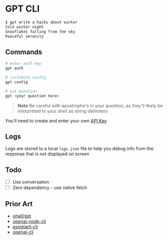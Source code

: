 # GPT CLI

```bash
$ gpt write a haiku about winter
Cold winter night
Snowflakes falling from the sky
Peaceful serenity
```

## Commands


```bash
# enter auth key
gpt auth

# customize config
gpt config

# ask question
gpt <your question here>
```

> **Note**
> Be careful with apostrophe's in your question, as they'll likely be interpreted to your shell as string delimiters

You'll need to create and enter your own [API Key](https://beta.openai.com/account/api-keys)


## Logs

Logs are stored to a local `logs.json` file to help you debug info from the response that is not displayed on screen

## Todo

* [ ] Use conversation
* [ ] Zero dependency - use native fetch

## Prior Art

* [ohall/gpt](https://github.com/ohall/gpt)
* [openai-node-cli](https://github.com/mirnes-cajlakovic/openai-node-cli)
* [assistant-cli](https://github.com/diciaup/assistant-cli)
* [openai-cli](https://www.npmjs.com/package/openai-cli)
